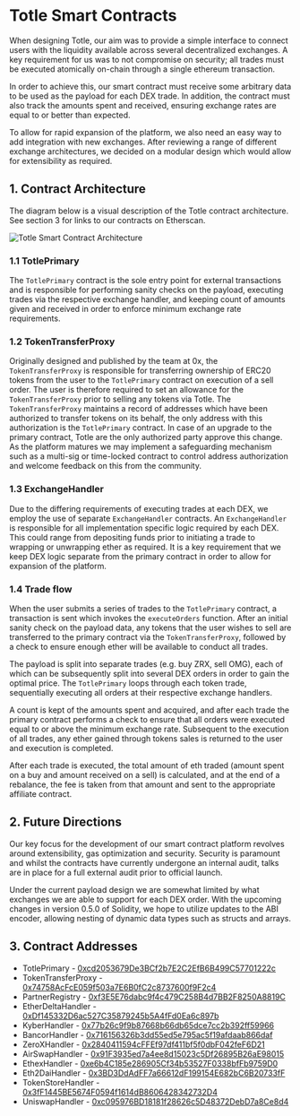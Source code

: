 # Totle Smart Contracts
When designing Totle, our aim was to provide a simple interface to connect users with the liquidity available across several decentralized exchanges. A key requirement for us was to not compromise on security; all trades must be executed atomically on-chain through a single ethereum transaction.

In order to achieve this, our smart contract must receive some arbitrary data to be used as the payload for each DEX trade. In addition, the contract must also track the amounts spent and received, ensuring exchange rates are equal to or better than expected.

To allow for rapid expansion of the platform, we also need an easy way to add integration with new exchanges. After reviewing a range of different exchange architectures, we decided on a modular design which would allow for extensibility as required.

## 1. Contract Architecture
The diagram below is a visual description of the Totle contract architecture. See section 3 for links to our contracts on Etherscan.

![Totle Smart Contract Architecture](https://raw.githubusercontent.com/TotlePlatform/contracts/master/doc/diagram.png)

### 1.1 TotlePrimary
The `TotlePrimary` contract is the sole entry point for external transactions and is responsible for performing sanity checks on the payload, executing trades via the respective exchange handler, and keeping count of amounts given and received in order to enforce minimum exchange rate requirements.

### 1.2 TokenTransferProxy
Originally designed and published by the team at 0x, the `TokenTransferProxy` is responsible for transferring ownership of ERC20 tokens from the user to the `TotlePrimary` contract on execution of a sell order. The user is therefore required to set an allowance for the `TokenTransferProxy` prior to selling any tokens via Totle. The `TokenTransferProxy` maintains a record of addresses which have been authorized to transfer tokens on its behalf, the only address with this authorization is the `TotlePrimary` contract. In case of an upgrade to the primary contract, Totle are the only authorized party approve this change. As the platform matures we may implement a safeguarding mechanism such as a multi-sig or time-locked contract to control address authorization and welcome feedback on this from the community.

### 1.3 ExchangeHandler
Due to the differing requirements of executing trades at each DEX, we employ the use of separate `ExchangeHandler` contracts. An `ExchangeHandler` is responsible for all implementation specific logic required by each DEX. This could range from depositing funds prior to initiating a trade to wrapping or unwrapping ether as required. It is a key requirement that we keep DEX logic separate from the primary contract in order to allow for expansion of the platform.

### 1.4 Trade flow
When the user submits a series of trades to the `TotlePrimary` contract, a transaction is sent which invokes the `executeOrders` function. After an initial sanity check on the payload data, any tokens that the user wishes to sell are transferred to the primary contract via the `TokenTransferProxy`, followed by a check to ensure enough ether will be available to conduct all trades.

The payload is split into separate trades (e.g. buy ZRX, sell OMG), each of which can be subsequently split into several DEX orders in order to gain the optimal price. The `TotlePrimary` loops through each token trade, sequentially executing all orders at their respective exchange handlers.

A count is kept of the amounts spent and acquired, and after each trade the primary contract performs a check to ensure that all orders were executed equal to or above the minimum exchange rate. Subsequent to the execution of all trades, any ether gained through tokens sales is returned to the user and execution is completed.

After each trade is executed, the total amount of eth traded (amount spent on a buy and amount received on a sell) is calculated, and at the end of a rebalance, the fee is taken from that amount and sent to the appropriate affiliate contract.

## 2.  Future Directions
Our key focus for the development of our smart contract platform revolves around extensibility, gas optimization and security. Security is paramount and whilst the contracts have currently undergone an internal audit, talks are in place for a full external audit prior to official launch.

Under the current payload design we are somewhat limited by what exchanges we are able to support for each DEX order. With the upcoming changes in version 0.5.0 of Solidity, we hope to utilize updates to the ABI encoder, allowing nesting of dynamic data types such as structs and arrays.

## 3. Contract Addresses
- TotlePrimary - [0xcd2053679De3BCf2b7E2C2EfB6B499C57701222c](https://etherscan.io/address/0xcd2053679De3BCf2b7E2C2EfB6B499C57701222c)
- TokenTransferProxy - [0x74758AcFcE059f503a7E6B0fC2c8737600f9F2c4](https://etherscan.io/address/0x74758AcFcE059f503a7E6B0fC2c8737600f9F2c4)
- PartnerRegistry - [0xf3E5E76dabc9f4c479C258B4d7BB2F8250A8819C](https://etherscan.io/address/0xf3E5E76dabc9f4c479C258B4d7BB2F8250A8819C)
- EtherDeltaHandler - [0xDf145332D6ac527C35879245b5A4fFd0Ea6c897b](https://etherscan.io/address/0xDf145332D6ac527C35879245b5A4fFd0Ea6c897b)
- KyberHandler - [0x77b26c9f9b87668b66db65dce7cc2b392ff59966](https://etherscan.io/address/0x77b26c9f9b87668b66db65dce7cc2b392ff59966)
- BancorHandler - [0x716156326b3dd55ed5e795ac5f19afdaab866daf](https://etherscan.io/address/0x716156326b3dd55ed5e795ac5f19afdaab866daf)
- ZeroXHandler - [0x2840411594cFFEf97df411bf5f0dbF042feF6D21](https://etherscan.io/address/0x2840411594cFFEf97df411bf5f0dbF042feF6D21)
- AirSwapHandler - [0x91F3935ed7a4ee8d15023c5Df26895B26aE98015](https://etherscan.io/address/0x91F3935ed7a4ee8d15023c5Df26895B26aE98015)
- EthexHandler - [0xe6b4C185e286905Cf34b53527F0338bfFb9759D0](https://etherscan.io/address/0xe6b4C185e286905Cf34b53527F0338bfFb9759D0)
- Eth2DaiHandler - [0x3BD3DdAdFF7a66612dF199154E682bC6B20733fF](https://etherscan.io/address/0x3BD3DdAdFF7a66612dF199154E682bC6B20733fF)
- TokenStoreHandler - [0x3fF1445BE5674F0594f1614dB8606428342732D4](https://etherscan.io/address/0x3fF1445BE5674F0594f1614dB8606428342732D4)
- UniswapHandler - [0xc095976BD18181f28626c5D48372DebD7a8Ce8d4](https://etherscan.io/address/0xc095976BD18181f28626c5D48372DebD7a8Ce8d4)

